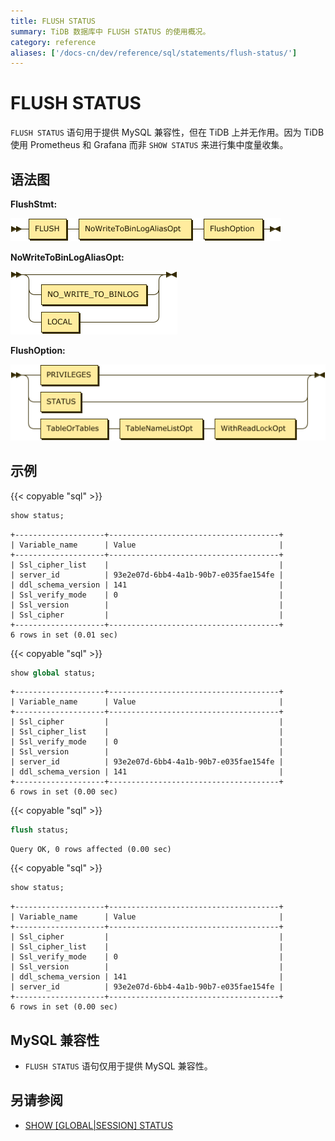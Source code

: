 ```yaml
---
title: FLUSH STATUS
summary: TiDB 数据库中 FLUSH STATUS 的使用概况。
category: reference
aliases: ['/docs-cn/dev/reference/sql/statements/flush-status/']
---
```


# FLUSH STATUS

`FLUSH STATUS` 语句用于提供 MySQL 兼容性，但在 TiDB 上并无作用。因为 TiDB 使用 Prometheus 和 Grafana 而非 `SHOW STATUS` 来进行集中度量收集。

## 语法图

**FlushStmt:**

![FlushStmt](/media/sqlgram/FlushStmt.png)

**NoWriteToBinLogAliasOpt:**

![NoWriteToBinLogAliasOpt](/media/sqlgram/NoWriteToBinLogAliasOpt.png)

**FlushOption:**

![FlushOption](/media/sqlgram/FlushOption.png)

## 示例

{{< copyable "sql" >}}

```sql
show status;
```

```
+--------------------+--------------------------------------+
| Variable_name      | Value                                |
+--------------------+--------------------------------------+
| Ssl_cipher_list    |                                      |
| server_id          | 93e2e07d-6bb4-4a1b-90b7-e035fae154fe |
| ddl_schema_version | 141                                  |
| Ssl_verify_mode    | 0                                    |
| Ssl_version        |                                      |
| Ssl_cipher         |                                      |
+--------------------+--------------------------------------+
6 rows in set (0.01 sec)
```

{{< copyable "sql" >}}

```sql
show global status;
```

```
+--------------------+--------------------------------------+
| Variable_name      | Value                                |
+--------------------+--------------------------------------+
| Ssl_cipher         |                                      |
| Ssl_cipher_list    |                                      |
| Ssl_verify_mode    | 0                                    |
| Ssl_version        |                                      |
| server_id          | 93e2e07d-6bb4-4a1b-90b7-e035fae154fe |
| ddl_schema_version | 141                                  |
+--------------------+--------------------------------------+
6 rows in set (0.00 sec)
```

{{< copyable "sql" >}}

```sql
flush status;
```

```
Query OK, 0 rows affected (0.00 sec)
```

{{< copyable "sql" >}}

```sql
show status;
```

```
+--------------------+--------------------------------------+
| Variable_name      | Value                                |
+--------------------+--------------------------------------+
| Ssl_cipher         |                                      |
| Ssl_cipher_list    |                                      |
| Ssl_verify_mode    | 0                                    |
| Ssl_version        |                                      |
| ddl_schema_version | 141                                  |
| server_id          | 93e2e07d-6bb4-4a1b-90b7-e035fae154fe |
+--------------------+--------------------------------------+
6 rows in set (0.00 sec)
```

## MySQL 兼容性

* `FLUSH STATUS` 语句仅用于提供 MySQL 兼容性。

## 另请参阅

* [SHOW \[GLOBAL|SESSION\] STATUS](/sql-statements/sql-statement-show-status.md)
